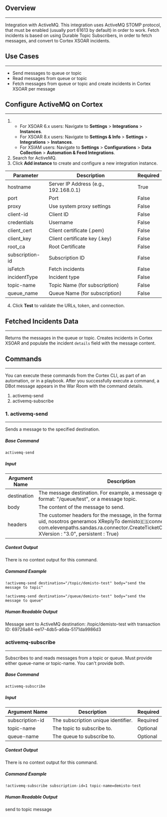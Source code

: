 ## Overview
---

Integration with ActiveMQ.
This integration uses ActiveMQ STOMP protocol, that must be enabled (usually port 61613 by default) in order to work.
Fetch incidents is based on using Durable Topic Subscribers, in order to fetch messages, and convert to Cortex XSOAR incidents.


## Use Cases
---
- Send messages to queue or topic
- Read messages from queue or topic
- Fetch messages from queue or topic and create incidents in Cortex XSOAR per message

## Configure ActiveMQ on Cortex
---

1. * For XSOAR 6.x users: Navigate to **Settings** > **Integrations** > **Instances**.
   * For XSOAR 8.x users: Navigate to **Settings & Info** > **Settings** > **Integrations** > **Instances**.
   * For XSIAM users: Navigate to **Settings** > **Configurations** > **Data Collection** > **Automation & Feed Integrations**.
2. Search for ActiveMQ.
3. Click **Add instance** to create and configure a new integration instance.

| **Parameter** | **Description** | **Required** |
| --- | --- | --- |
| hostname | Server IP Address (e.g., 192.168.0.1) | True |
| port | Port | False |
| proxy | Use system proxy settings | False |
| client-id | Client ID | False |
| credentials | Username | False |
| client_cert | Client certificate (.pem) | False |
| client_key | Client certificate key (.key) | False |
| root_ca | Root Certificate | False |
| subscription-id | Subscription ID | False |
| isFetch | Fetch incidents | False |
| incidentType | Incident type | False |
| topic-name | Topic Name (for subscription) | False |
| queue_name | Queue Name (for subscription) | False |

4. Click __Test__ to validate the URLs, token, and connection.
## Fetched Incidents Data
---
Returns the messages in the queue or topic. Creates incidents in Cortex XSOAR and populate the incident `details` field 
with the message content.

## Commands
---
You can execute these commands from the Cortex CLI, as part of an automation, or in a playbook.
After you successfully execute a command, a DBot message appears in the War Room with the command details.
1. activemq-send
2. activemq-subscribe

### 1. activemq-send
---
Sends a message to the specified destination.
##### Base Command

`activemq-send`
##### Input

| **Argument Name** | **Description** | **Required** |
| --- | --- | --- |
| destination |  The message destination. For example, a message queue in the format: "/queue/test", or a message topic.  | Required | 
| body | The content of the message to send. | Required | 
| headers | The customer headers for the message, in the format: {XCorrelationId: uid, nosotros generamos XReplyTo demisto:es:connectors, XType com.elevenpaths.sandas.ra.connector.CreateTicketConnectorRequest, XVersion : "3.0", persistent : True} | Optional | 


##### Context Output

There is no context output for this command.

##### Command Example
```!activemq-send destination="/topic/demisto-test" body="send the message to topic"```

```!activemq-send destination="/queue/demisto-test" body="send the message to queue"```

##### Human Readable Output
Message sent to ActiveMQ destination: /topic/demisto-test with transaction ID: 69726a84-ee17-4db5-a6da-5171da9986d3

### activemq-subscribe
***
Subscribes to and reads messages from a topic or queue. Must provide either queue-name or topic-name. You can't provide both.
##### Base Command

`activemq-subscribe`
##### Input

| **Argument Name** | **Description** | **Required** |
| --- | --- | --- |
| subscription-id | The subscription unique identifier. | Required | 
| topic-name | The topic to subscribe to. | Optional | 
| queue-name | The queue to subscribe to. | Optional | 


##### Context Output

There is no context output for this command.

##### Command Example
```!activemq-subscribe subscription-id=1 topic-name=demisto-test```

##### Human Readable Output
send to topic message


